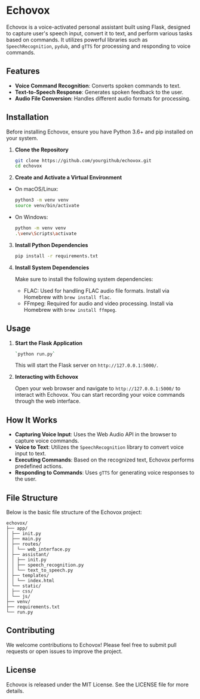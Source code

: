 # Echovox

Echovox is a voice-activated personal assistant built using Flask, designed to capture user's speech input, convert it to text, and perform various tasks based on commands. It utilizes powerful libraries such as `SpeechRecognition`, `pydub`, and `gTTS` for processing and responding to voice commands.

## Features

- **Voice Command Recognition**: Converts spoken commands to text.
- **Text-to-Speech Response**: Generates spoken feedback to the user.
- **Audio File Conversion**: Handles different audio formats for processing.

## Installation

Before installing Echovox, ensure you have Python 3.6+ and pip installed on your system.

1. **Clone the Repository**
   
   ```bash
   git clone https://github.com/yourgithub/echovox.git
   cd echovox
   ```

2. **Create and Activate a Virtual Environment**

- On macOS/Linux:
    ```bash
    python3 -m venv venv
    source venv/bin/activate
    ```

- On Windows:
    ```bash
    python -m venv venv
    .\venv\Scripts\activate
    ```

3. **Install Python Dependencies**

   ```bash
   pip install -r requirements.txt
   ```

4. **Install System Dependencies**

     Make sure to install the following system dependencies:
     - FLAC: Used for handling FLAC audio file formats. Install via Homebrew with `brew install flac`.
     - FFmpeg: Required for audio and video processing. Install via Homebrew with `brew install ffmpeg`.

Usage
-----

1.  **Start the Flask Application**
    
    ```bash
    `python run.py`
    ```
    
    This will start the Flask server on `http://127.0.0.1:5000/`.
    
2.  **Interacting with Echovox**
    
    Open your web browser and navigate to `http://127.0.0.1:5000/` to interact with Echovox. You can start recording your voice commands through the web interface.
    

How It Works
------------

*   **Capturing Voice Input**: Uses the Web Audio API in the browser to capture voice commands.
*   **Voice to Text**: Utilizes the `SpeechRecognition` library to convert voice input to text.
*   **Executing Commands**: Based on the recognized text, Echovox performs predefined actions.
*   **Responding to Commands**: Uses `gTTS` for generating voice responses to the user.

File Structure
--------------

Below is the basic file structure of the Echovox project:

```
echovox/
├── app/
│ ├── init.py
│ ├── main.py
│ ├── routes/
│ │ └── web_interface.py
│ ├── assistant/
│ │ ├── init.py
│ │ ├── speech_recognition.py
│ │ └── text_to_speech.py
│ ├── templates/
│ │ └── index.html
│ └── static/
│ ├── css/
│ └── js/
├── venv/
├── requirements.txt
└── run.py
```

Contributing
------------

We welcome contributions to Echovox! Please feel free to submit pull requests or open issues to improve the project.

License
-------

Echovox is released under the MIT License. See the LICENSE file for more details.

